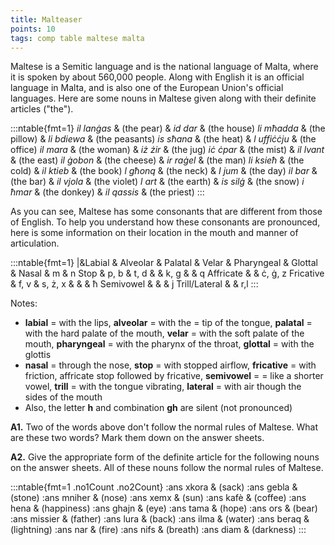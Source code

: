 ```yaml
---
title: Malteaser
points: 10
tags: comp table maltese malta
---
```


Maltese is a Semitic language and is the national language of Malta, where it is spoken by about 560,000 people. Along with English it is an official language in Malta, and is also one of the European Union's official languages. Here are some nouns in Maltese given along with their definite articles ("the").

:::ntable{fmt=1}
*il lanġas* & (the pear) & *id dar* & (the house)
*li mħadda* & (the pillow) & *li bdiewa* & (the peasants)
*is sħana* & (the heat) & *l uffiċċju* & (the office)
*il mara* & (the woman) & *iż żir* & (the jug)
*iċ ċpar* & (the mist) & *il lvant* & (the east)
*il ġobon* & (the cheese) & *ir raġel* & (the man)
*li ksieħ* & (the cold) & *il ktieb* & (the book)
*l għonq* & (the neck) & *I jum* & (the day)
*il bar* & (the bar) & *il vjola* & (the violet)
*l art* & (the earth) & *is silġ* & (the snow)
*i ħmar* & (the donkey) & *il qassis* & (the priest)
:::

As you can see, Maltese has some consonants that are different from those of English. To help you understand how these consonants are pronounced, here is some information on their location in the mouth and
manner of articulation.

:::ntable{fmt=1}
|&Labial & Alveolar & Palatal & Velar & Pharyngeal & Glottal & 
Nasal & m & n
Stop & p, b & t, d & & k, g & & q
Affricate & & ċ, ġ, z
Fricative & f, v & s, ż, x & & & ħ
Semivowel & & & j
Trill/Lateral & & r,l
:::

Notes:
- **labial** = with the lips, **alveolar** = with the = tip of the tongue, **palatal** = with the hard palate of the
mouth, **velar** = with the soft palate of the mouth, **pharyngeal** = with the pharynx of the throat, **glottal**
= with the glottis
- **nasal** = through the nose, **stop** = with stopped airflow, **fricative** = with friction, affricate stop followed by fricative, **semivowel** = = like a shorter vowel, **trill** = with the tongue vibrating, **lateral** = with air
though the sides of the mouth
- Also, the letter **h** and combination **gh** are silent (not pronounced)

**A1.** Two of the words above don't follow the normal rules of Maltese. What are these two words? Mark
them down on the answer sheets.

**A2.** Give the appropriate form of the definite article for the following nouns on the answer sheets. All of
these nouns follow the normal rules of Maltese.

:::ntable{fmt=1 .no1Count .no2Count}
:ans xkora & (sack)
:ans gebla & (stone)
:ans mniher & (nose)
:ans xemx & (sun)
:ans kafè & (coffee)
:ans hena & (happiness)
:ans ghajn & (eye)
:ans tama & (hope)
:ans ors & (bear)
:ans missier & (father)
:ans lura & (back)
:ans ilma & (water)
:ans beraq & (lightning)
:ans nar & (fire)
:ans nifs & (breath)
:ans diam & (darkness)
:::